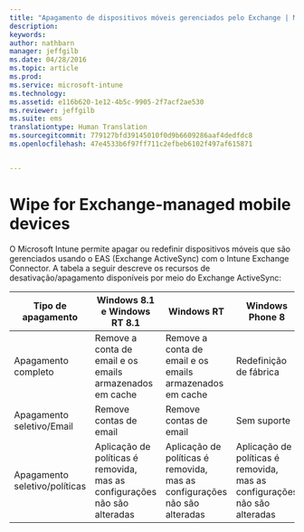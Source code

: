 ```yaml
---
title: "Apagamento de dispositivos móveis gerenciados pelo Exchange | Microsoft Intune"
description: 
keywords: 
author: nathbarn
manager: jeffgilb
ms.date: 04/28/2016
ms.topic: article
ms.prod: 
ms.service: microsoft-intune
ms.technology: 
ms.assetid: e116b620-1e12-4b5c-9905-2f7acf2ae530
ms.reviewer: jeffgilb
ms.suite: ems
translationtype: Human Translation
ms.sourcegitcommit: 779127bfd39145010f0d9b6609286aaf4dedfdc8
ms.openlocfilehash: 47e4533b6f97ff711c2efbeb6102f497af615871


---
```



# Wipe for Exchange-managed mobile devices
O Microsoft Intune permite apagar ou redefinir dispositivos móveis que são gerenciados usando o EAS (Exchange ActiveSync) com o Intune Exchange Connector. A tabela a seguir descreve os recursos de desativação/apagamento disponíveis por meio do Exchange ActiveSync:

|Tipo de apagamento|Windows 8.1 e Windows RT 8.1|Windows RT|Windows Phone 8|iOS|Android|
|----------------|----------------------------------|--------------|-------------------|-------|-----------|
|Apagamento completo|Remove a conta de email e os emails armazenados em cache|Remove a conta de email e os emails armazenados em cache|Redefinição de fábrica|Redefinição de fábrica|Redefinição de fábrica|
|Apagamento seletivo/Email|Remove contas de email|Remove contas de email|Sem suporte|Sem suporte|Sem suporte|
|Apagamento seletivo/políticas|Aplicação de políticas é removida, mas as configurações não são alteradas|Aplicação de políticas é removida, mas as configurações não são alteradas|Aplicação de políticas é removida, mas as configurações não são alteradas|Aplicação de políticas é removida, mas as configurações não são alteradas|Aplicação de políticas é removida, mas as configurações não são alteradas|



<!--HONumber=Jun16_HO4-->


